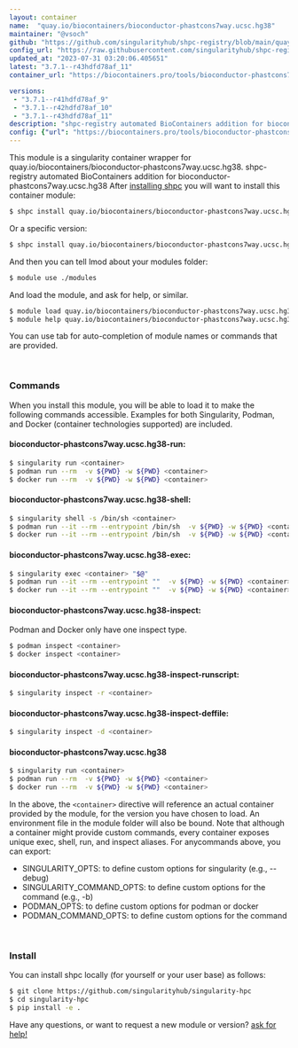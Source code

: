 ```yaml
---
layout: container
name:  "quay.io/biocontainers/bioconductor-phastcons7way.ucsc.hg38"
maintainer: "@vsoch"
github: "https://github.com/singularityhub/shpc-registry/blob/main/quay.io/biocontainers/bioconductor-phastcons7way.ucsc.hg38/container.yaml"
config_url: "https://raw.githubusercontent.com/singularityhub/shpc-registry/main/quay.io/biocontainers/bioconductor-phastcons7way.ucsc.hg38/container.yaml"
updated_at: "2023-07-31 03:20:06.405651"
latest: "3.7.1--r43hdfd78af_11"
container_url: "https://biocontainers.pro/tools/bioconductor-phastcons7way.ucsc.hg38"

versions:
 - "3.7.1--r41hdfd78af_9"
 - "3.7.1--r42hdfd78af_10"
 - "3.7.1--r43hdfd78af_11"
description: "shpc-registry automated BioContainers addition for bioconductor-phastcons7way.ucsc.hg38"
config: {"url": "https://biocontainers.pro/tools/bioconductor-phastcons7way.ucsc.hg38", "maintainer": "@vsoch", "description": "shpc-registry automated BioContainers addition for bioconductor-phastcons7way.ucsc.hg38", "latest": {"3.7.1--r43hdfd78af_11": "sha256:57b6ae74184085d9b184574146bcde3ab5e63255d31f72ec8c0d44ddded68301"}, "tags": {"3.7.1--r41hdfd78af_9": "sha256:327397242ab9fa4b839ba8dbc219ad72f094ab3d5df1b848fbc5f0dfd751e014", "3.7.1--r42hdfd78af_10": "sha256:d0ca5fd6e5aebad77d6e69a2356c7f9884605f945b6e909c66d2ea00079a6656", "3.7.1--r43hdfd78af_11": "sha256:57b6ae74184085d9b184574146bcde3ab5e63255d31f72ec8c0d44ddded68301"}, "docker": "quay.io/biocontainers/bioconductor-phastcons7way.ucsc.hg38"}
---
```


This module is a singularity container wrapper for quay.io/biocontainers/bioconductor-phastcons7way.ucsc.hg38.
shpc-registry automated BioContainers addition for bioconductor-phastcons7way.ucsc.hg38
After [installing shpc](#install) you will want to install this container module:


```bash
$ shpc install quay.io/biocontainers/bioconductor-phastcons7way.ucsc.hg38
```

Or a specific version:

```bash
$ shpc install quay.io/biocontainers/bioconductor-phastcons7way.ucsc.hg38:3.7.1--r43hdfd78af_11
```

And then you can tell lmod about your modules folder:

```bash
$ module use ./modules
```

And load the module, and ask for help, or similar.

```bash
$ module load quay.io/biocontainers/bioconductor-phastcons7way.ucsc.hg38/3.7.1--r43hdfd78af_11
$ module help quay.io/biocontainers/bioconductor-phastcons7way.ucsc.hg38/3.7.1--r43hdfd78af_11
```

You can use tab for auto-completion of module names or commands that are provided.

<br>

### Commands

When you install this module, you will be able to load it to make the following commands accessible.
Examples for both Singularity, Podman, and Docker (container technologies supported) are included.

#### bioconductor-phastcons7way.ucsc.hg38-run:

```bash
$ singularity run <container>
$ podman run --rm  -v ${PWD} -w ${PWD} <container>
$ docker run --rm  -v ${PWD} -w ${PWD} <container>
```

#### bioconductor-phastcons7way.ucsc.hg38-shell:

```bash
$ singularity shell -s /bin/sh <container>
$ podman run --it --rm --entrypoint /bin/sh  -v ${PWD} -w ${PWD} <container>
$ docker run --it --rm --entrypoint /bin/sh  -v ${PWD} -w ${PWD} <container>
```

#### bioconductor-phastcons7way.ucsc.hg38-exec:

```bash
$ singularity exec <container> "$@"
$ podman run --it --rm --entrypoint ""  -v ${PWD} -w ${PWD} <container> "$@"
$ docker run --it --rm --entrypoint ""  -v ${PWD} -w ${PWD} <container> "$@"
```

#### bioconductor-phastcons7way.ucsc.hg38-inspect:

Podman and Docker only have one inspect type.

```bash
$ podman inspect <container>
$ docker inspect <container>
```

#### bioconductor-phastcons7way.ucsc.hg38-inspect-runscript:

```bash
$ singularity inspect -r <container>
```

#### bioconductor-phastcons7way.ucsc.hg38-inspect-deffile:

```bash
$ singularity inspect -d <container>
```



#### bioconductor-phastcons7way.ucsc.hg38

```bash
$ singularity run <container>
$ podman run --rm  -v ${PWD} -w ${PWD} <container>
$ docker run --rm  -v ${PWD} -w ${PWD} <container>
```


In the above, the `<container>` directive will reference an actual container provided
by the module, for the version you have chosen to load. An environment file in the
module folder will also be bound. Note that although a container
might provide custom commands, every container exposes unique exec, shell, run, and
inspect aliases. For anycommands above, you can export:

 - SINGULARITY_OPTS: to define custom options for singularity (e.g., --debug)
 - SINGULARITY_COMMAND_OPTS: to define custom options for the command (e.g., -b)
 - PODMAN_OPTS: to define custom options for podman or docker
 - PODMAN_COMMAND_OPTS: to define custom options for the command

<br>

### Install

You can install shpc locally (for yourself or your user base) as follows:

```bash
$ git clone https://github.com/singularityhub/singularity-hpc
$ cd singularity-hpc
$ pip install -e .
```

Have any questions, or want to request a new module or version? [ask for help!](https://github.com/singularityhub/singularity-hpc/issues)